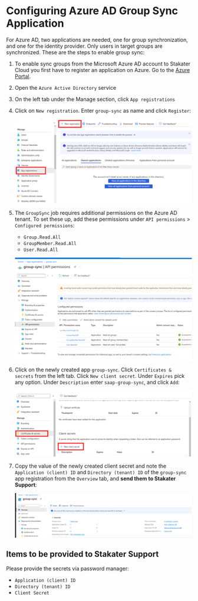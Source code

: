 # Configuring Azure AD Group Sync Application

For Azure AD, two applications are needed, one for group synchronization, and one for the identity provider. Only users in target groups are synchronized. These are the steps to enable group sync:

1. To enable sync groups from the Microsoft Azure AD account to Stakater Cloud you first have to register an application on Azure. Go to the [Azure Portal](https://portal.azure.com).
1. Open the `Azure Active Directory` service
1. On the left tab under the Manage section, click `App registrations`
1. Click on `New registration`. Enter `group-sync` as name and click `Register`:

    ![Azure AD](images/azure-ad.png)

1. The `GroupSync` job requires additional permissions on the Azure AD tenant. To set these up, add these permissions under `API permissions` > `Configured permissions`:
    * `Group.Read.All`
    * `GroupMember.Read.All`
    * `User.Read.All`

    ![Azure App API Permissions](images/azure-permissions-group-sync.png)

1. Click on the newly created app `group-sync`. Click `Certificates & secrets` from the left tab. Click `New client secret`. Under `Expires` pick any option. Under `Description` enter `saap-group-sync`, and click `Add`:

    ![Certificates and Secrets](images/azure-ad-certificates-secrets.png)

1. Copy the value of the newly created client secret and note the  `Application (client) ID` and `Directory (tenant) ID` of the `group-sync` app registration from the `Overview` tab, and **send them to Stakater Support**:

    ![Client-Tenant-ID](images/azure-ad-clientid-tenantid.png)

## Items to be provided to Stakater Support

Please provide the secrets via password manager:

* `Application (client) ID`
* `Directory (tenant) ID`
* `Client Secret`
